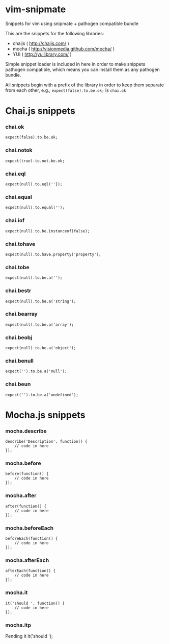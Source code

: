 vim-snipmate
============

Snippets for vim using snipmate + pathogen compatible bundle

This are the snippets for the following libraries: 
* chaijs ( http://chaijs.com/ )
* mocha ( http://visionmedia.github.com/mocha/ )
* YUI ( http://yuilibrary.com/ )

Simple snippet loader is included in here in order to make snippets pathogen compatible,
which means you can install them as any pathogen bundle.

All snippets begin with a prefix of the library in order to keep them separate
from each other, e.g., `expect(false).to.be.ok;` is `chai.ok`


Chai.js snippets
================

### chai.ok
	expect(false).to.be.ok;

### chai.notok
	expect(true).to.not.be.ok;

### chai.eql
	expect(null).to.eql(''});

### chai.equal
	expect(null).to.equal('');

### chai.iof
	expect(null).to.be.instanceof(false);

### chai.tohave
	expect(null).to.have.property('property');

### chai.tobe
	expect(null).to.be.a('');

### chai.bestr
	expect(null).to.be.a('string');

### chai.bearray
	expect(null).to.be.a('array');

### chai.beobj
	expect(null).to.be.a('object');

### chai.benull
	expect('').to.be.a('null');

### chai.beun
	expect('').to.be.a('undefined');


Mocha.js snippets
=================

### mocha.describe
	describe('Description', function() {
		// code in here
	});

### mocha.before
	before(function() {
		// code in here
	});

### mocha.after
	after(function() {
		// code in here
	});

### mocha.beforeEach
	beforeEach(function() {
		// code in here
	});

### mocha.afterEach
	afterEach(function() {
		// code in here
	});

### mocha.it
	it('should ', function() {
		// code in here
	});

### mocha.itp
Pending it
	it('should ');


